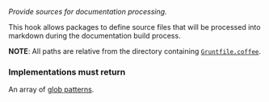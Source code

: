 *Provide sources for documentation processing.*

This hook allows packages to define source files that will be processed into
markdown during the documentation build process.

**NOTE**: All paths are relative from the directory containing
[`Gruntfile.coffee`](source/Gruntfile).

<h3>Implementations must return</h3>

An array of [glob patterns](guide/concepts#glob-patterns).

